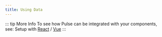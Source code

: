 ```yaml
---
title: Using Data
---
```


::: tip More Info
To see how Pulse can be integrated with your components, see: Setup with [React](/getting-started/setup-with-react.html) / [Vue](/getting-started/setup-with-vue.html)
:::
